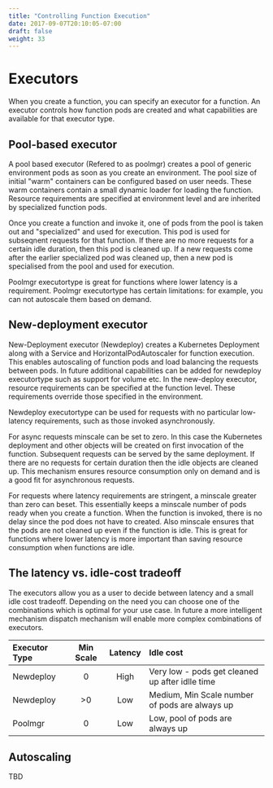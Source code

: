 ```yaml
---
title: "Controlling Function Execution"
date: 2017-09-07T20:10:05-07:00
draft: false
weight: 33
---
```

# Executors 
When you create a function, you can specify an executor for a function. An executor controls how function pods are created and what capabilities are available for that executor type.

## Pool-based executor

A pool based executor (Refered to as poolmgr) creates a pool of generic environment pods as soon as you create an environment. The pool size of initial "warm" containers can be configured based on user needs. These warm containers contain a small dynamic loader for loading the function. Resource requirements are specified at environment level and are inherited by specialized function pods.

Once you create a function and invoke it, one of pods from the pool is taken out and "specialized" and used for execution. This pod is used for subseqnent requests for that function. If there are no more requests for a certain idle duration, then this pod is cleaned up. If a new requests come after the earlier specialized pod was cleaned up, then a new pod is specialised from the pool and used for execution.

Poolmgr executortype is great for functions where lower latency is a requirement. Poolmgr executortype has certain limitations: for example, you can not autoscale them based on demand.


## New-deployment executor

New-Deployment executor (Newdeploy) creates a Kubernetes Deployment along with a Service and HorizontalPodAutoscaler for function execution. This enables autoscaling of function pods and load balancing the requests between pods. In future additional capabilities can be added for newdeploy executortype such as support for volume etc.  In the new-deploy executor, resource requirements can be specified at the function level. These requirements override those specified in the environment.

Newdeploy executortype can be used for requests with no particular low-latency requirements, such as those invoked asynchronously.

For async requests minscale can be set to zero. In this case the Kubernetes deployment and other objects will be created on first invocation of the function. Subsequent requests can be served by the same deployment. If there are no requests for certain duration then the idle objects are cleaned up. This mechanism ensures resource consumption only on demand and is a good fit for asynchronous requests.

For requests where latency requirements are stringent, a minscale  greater than zero can beset. This essentially keeps a minscale number of pods ready when you create a function. When the function is invoked, there is no delay since the pod does not have to created. Also minscale ensures that the pods are not cleaned up even if the function is idle. This is great for functions where lower latency is more important than saving resource consumption when functions are idle. 

## The latency vs. idle-cost tradeoff

The executors allow you as a user to decide between latency and a small idle cost tradeoff. Depending on the need you can choose one of the combinations which is optimal for your use case. In future a more intelligent mechanism dispatch mechanism will enable more complex combinations of executors.

| Executor Type | Min Scale| Latency | Idle cost |
|:---------|:---------:|:---------:|:---------|
|Newdeploy|0|High|Very low - pods get cleaned up after idlle time|
|Newdeploy|>0|Low|Medium, Min Scale number of pods are always up|
|Poolmgr|0|Low|Low, pool of pods are always up|

## Autoscaling
TBD